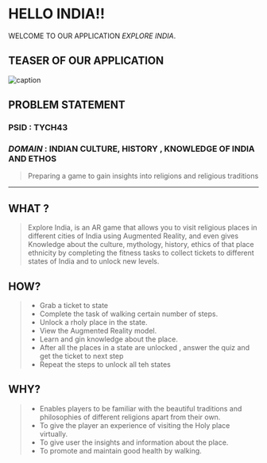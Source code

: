 #  HELLO INDIA!! 
WELCOME TO OUR APPLICATION *EXPLORE INDIA*. 



## TEASER OF OUR APPLICATION 

![caption](https://youtu.be/aFEg3-Y1YNQ)



## PROBLEM STATEMENT
### PSID : TYCH43
### *DOMAIN* : INDIAN CULTURE, HISTORY , KNOWLEDGE OF INDIA AND ETHOS
> Preparing a game to gain insights into religions and religious traditions
-----------------------------------------------------------------------------------------------------------------------------------------------------------------------------------
## WHAT ? 

> Explore India, is an AR game that allows you to visit religious places in different cities of India using Augmented Reality, and even gives Knowledge about the culture, mythology, history, ethics of that place ethnicity by completing the fitness tasks to collect tickets to different states of India and to unlock new levels.


## HOW? 

> * Grab a ticket to state
> * Complete the task of walking certain number of steps.
> * Unlock a rholy place  in the state.
> * View the Augmented Reality model.
> * Learn and gin knowledge about the place.
> * After all the places in a state are unlocked , answer the quiz and get the ticket to next step
> * Repeat the steps to unlock all teh states


## WHY?

> * Enables players to be familiar with the beautiful traditions and philosophies of different religions apart from their own.
> * To give the player an experience of visiting the Holy place virtually.
> * To give user the insights and information about the place.
> * To promote and maintain good health by walking.



